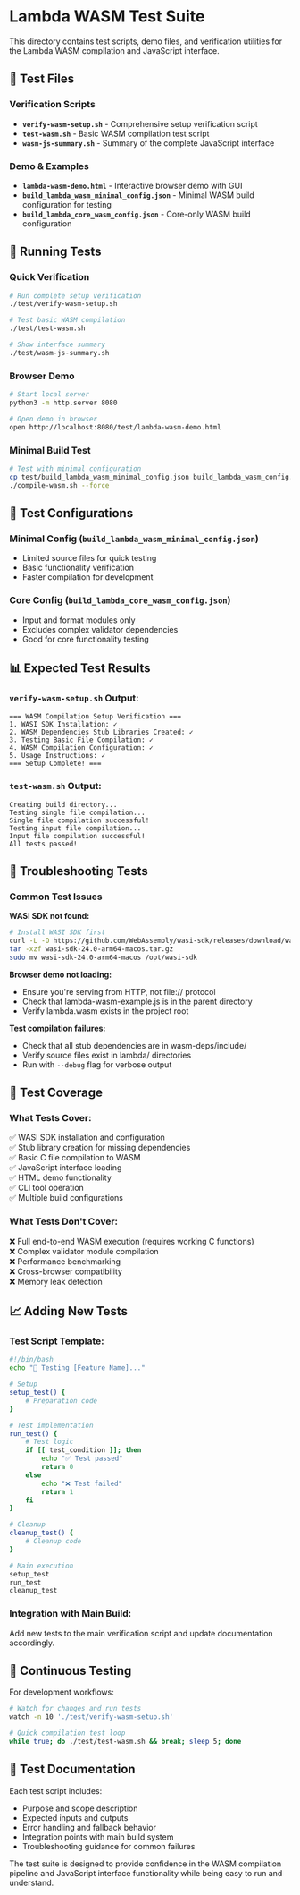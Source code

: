 # Lambda WASM Test Suite

This directory contains test scripts, demo files, and verification utilities for the Lambda WASM compilation and JavaScript interface.

## 📁 Test Files

### Verification Scripts
- **`verify-wasm-setup.sh`** - Comprehensive setup verification script
- **`test-wasm.sh`** - Basic WASM compilation test script
- **`wasm-js-summary.sh`** - Summary of the complete JavaScript interface

### Demo & Examples
- **`lambda-wasm-demo.html`** - Interactive browser demo with GUI
- **`build_lambda_wasm_minimal_config.json`** - Minimal WASM build configuration for testing
- **`build_lambda_core_wasm_config.json`** - Core-only WASM build configuration

## 🧪 Running Tests

### Quick Verification
```bash
# Run complete setup verification
./test/verify-wasm-setup.sh

# Test basic WASM compilation
./test/test-wasm.sh

# Show interface summary
./test/wasm-js-summary.sh
```

### Browser Demo
```bash
# Start local server
python3 -m http.server 8080

# Open demo in browser
open http://localhost:8080/test/lambda-wasm-demo.html
```

### Minimal Build Test
```bash
# Test with minimal configuration
cp test/build_lambda_wasm_minimal_config.json build_lambda_wasm_config.json
./compile-wasm.sh --force
```

## 🔧 Test Configurations

### Minimal Config (`build_lambda_wasm_minimal_config.json`)
- Limited source files for quick testing
- Basic functionality verification
- Faster compilation for development

### Core Config (`build_lambda_core_wasm_config.json`)
- Input and format modules only
- Excludes complex validator dependencies
- Good for core functionality testing

## 📊 Expected Test Results

### `verify-wasm-setup.sh` Output:
```
=== WASM Compilation Setup Verification ===
1. WASI SDK Installation: ✓
2. WASM Dependencies Stub Libraries Created: ✓
3. Testing Basic File Compilation: ✓
4. WASM Compilation Configuration: ✓
5. Usage Instructions: ✓
=== Setup Complete! ===
```

### `test-wasm.sh` Output:
```
Creating build directory...
Testing single file compilation...
Single file compilation successful!
Testing input file compilation...
Input file compilation successful!
All tests passed!
```

## 🐛 Troubleshooting Tests

### Common Test Issues

**WASI SDK not found:**
```bash
# Install WASI SDK first
curl -L -O https://github.com/WebAssembly/wasi-sdk/releases/download/wasi-sdk-24/wasi-sdk-24.0-arm64-macos.tar.gz
tar -xzf wasi-sdk-24.0-arm64-macos.tar.gz
sudo mv wasi-sdk-24.0-arm64-macos /opt/wasi-sdk
```

**Browser demo not loading:**
- Ensure you're serving from HTTP, not file:// protocol
- Check that lambda-wasm-example.js is in the parent directory
- Verify lambda.wasm exists in the project root

**Test compilation failures:**
- Check that all stub dependencies are in wasm-deps/include/
- Verify source files exist in lambda/ directories
- Run with `--debug` flag for verbose output

## 🎯 Test Coverage

### What Tests Cover:
✅ WASI SDK installation and configuration  
✅ Stub library creation for missing dependencies  
✅ Basic C file compilation to WASM  
✅ JavaScript interface loading  
✅ HTML demo functionality  
✅ CLI tool operation  
✅ Multiple build configurations  

### What Tests Don't Cover:
❌ Full end-to-end WASM execution (requires working C functions)  
❌ Complex validator module compilation  
❌ Performance benchmarking  
❌ Cross-browser compatibility  
❌ Memory leak detection  

## 📈 Adding New Tests

### Test Script Template:
```bash
#!/bin/bash
echo "🧪 Testing [Feature Name]..."

# Setup
setup_test() {
    # Preparation code
}

# Test implementation
run_test() {
    # Test logic
    if [[ test_condition ]]; then
        echo "✅ Test passed"
        return 0
    else
        echo "❌ Test failed"
        return 1
    fi
}

# Cleanup
cleanup_test() {
    # Cleanup code
}

# Main execution
setup_test
run_test
cleanup_test
```

### Integration with Main Build:
Add new tests to the main verification script and update documentation accordingly.

## 🔄 Continuous Testing

For development workflows:
```bash
# Watch for changes and run tests
watch -n 10 './test/verify-wasm-setup.sh'

# Quick compilation test loop
while true; do ./test/test-wasm.sh && break; sleep 5; done
```

## 📝 Test Documentation

Each test script includes:
- Purpose and scope description
- Expected inputs and outputs
- Error handling and fallback behavior
- Integration points with main build system
- Troubleshooting guidance for common failures

The test suite is designed to provide confidence in the WASM compilation pipeline and JavaScript interface functionality while being easy to run and understand.
